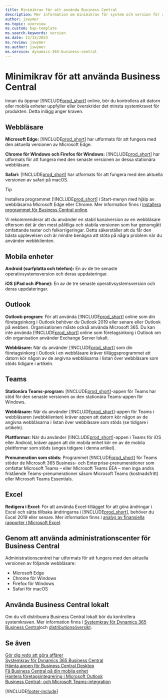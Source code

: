```yaml
---
title: Minimikrav för att använda Business Central
description: Mer information om minimikrav för system och version för att använda Business Central online som anges nedan.
author: jswymer
ms.topic: overview
ms.custom: bap-template
ms.search.keywords: version
ms.date: 12/13/2023
ms.review: jswymer
ms.author: jswymer
ms.service: dynamics-365-business-central
---
```

# Minimikrav för att använda Business Central

Innan du öppnar [!INCLUDE[prod_short](includes/prod_short.md)] online, bör du kontrollera att datorn eller mobila enheter uppfyller eller överskrider det minsta systemkravet för produkten. Detta inlägg anger kraven.  

## Webbläsare

**Microsoft Edge:** [!INCLUDE[prod_short](includes/prod_short.md)] har utformats för att fungera med den aktuella versionen av Microsoft Edge.
  
**Chrome för Windows och Firefox för Windows:** [!INCLUDE[prod_short](includes/prod_short.md)] har utformats för att fungera med den senaste versionen av dessa stationära webbläsare.
 
**Safari:** [!INCLUDE[prod_short](includes/prod_short.md)] har utformats för att fungera med den aktuella versionen av safari på macOS.  

> [!TIP]
> Installera programmet [!INCLUDE[prod_short](includes/prod_short.md)] i Start-menyn med hjälp av webbläsarna Microsoft Edge eller Chrome. Mer information finns i [Installera programmet för Business Central online](/dynamics365/business-central/install-desktop-app#install-the-app-for-business-central-online).

Vi rekommenderar att du använder en stabil kanalversion av en webbläsare eftersom det är den mest pålitliga och stabila versionen som har genomgått omfattande tester och felkorrigeringar. Detta säkerställer att du får den bästa upplevelsen och är mindre benägna att stöta på några problem när du använder webbklienten.

## Mobila enheter

**Android (surfplatta och telefon):** En av de tre senaste operativsystemsversion och deras uppdateringar.

**iOS (iPad och iPhone):** En av de tre senaste operativsystemsversion och deras uppdateringar.

## Outlook

**Outlook-program:** För att använda [!INCLUDE[prod_short](includes/prod_short.md)] online som din företagsinkorg i Outlook behöver du Outlook 2019 eller senare eller Outlook på webben. Organisationen måste också använda Microsoft 365. Du kan inte använda [!INCLUDE[prod_short](includes/prod_short.md)] online som företagsinkorg i Outlook om din organisation använder Exchange Server lokalt. 

**Webbläsare:** När du använder [!INCLUDE[prod_short](includes/prod_short.md)] som din företagsinkorg i Outlook i en webbläsare kräver tilläggsprogrammet att datorn kör någon av de angivna webbläsarna i listan över webbläsare som stöds tidigare i artikeln. 

## Teams

**Stationära Teams-program:** [!INCLUDE[prod_short](includes/prod_short.md)]-appen för Teams har stöd för den senaste versionen av den stationära Teams-appen för Windows. 

**Webbläsare:** När du använder [!INCLUDE[prod_short](includes/prod_short.md)]-appen för Teams i webbläsaren (webbklienten) kräver appen att datorn kör någon av de angivna webbläsarna i listan över webbläsare som stöds (se tidigare i artikeln). 

**Plattformar:** När du använder [!INCLUDE[prod_short](includes/prod_short.md)]-appen i Teams för iOS eller Android, kräver appen att din mobila enhet kör en av de mobila plattformar som stöds (anges tidigare i denna artikel).

**Prenumeration som stöds:** Programmet [!INCLUDE[prod_short](includes/prod_short.md)] för Teams stöder de Microsoft 365 Business- och Enterprise-prenumerationer som omfattar Microsoft Teams – eller Microsoft Teams EEA – men inga andra fristående Teams-prenumerationer såsom Microsoft Teams (kostnadsfritt) eller Microsoft Teams Essentials.

## Excel

**Redigera i Excel:** För att använda Excel-tillägget för att göra ändringar i Excel och sätta tillbaka ändringarna i [!INCLUDE[prod_short](includes/prod_short.md)], behöver du Excel 2019 eller senare. Mer information finns i [analys av finansiella rapporter i Microsoft Excel](finance-analyze-excel.md).  

## <a name="TAC"></a> Genom att använda administrationscenter för Business Central

Administrationscentret har utformats för att fungera med den aktuella versionen av följande webbläsare:

- Microsoft Edge
- Chrome för Windows
- Firefox för Windows
- Safari för macOS

## Använda Business Central lokalt

Om du vill distribuera Business Central lokalt bör du kontrollera systemkraven. Mer information finns i [Systemkrav för Dynamics 365 Business Central](/dynamics365/business-central/dev-itpro/deployment/system-requirements-business-central-v23)och [distributionsöversikt](/dynamics365/business-central/dev-itpro/deployment/deployment).  

## Se även

[Gör dig redo att göra affärer](ui-get-ready-business.md)  
[Systemkrav för Dynamics 365 Business Central](/dynamics365/business-central/dev-itpro/deployment/system-requirements-business-central-v23)  
[Hämta appen för Business Central Desktop](install-desktop-app.md)  
[Få Business Central på din mobila enhet](install-mobile-app.md)  
[Hantera företagsintegrering i Microsoft Outlook](admin-outlook.md)  
[Business Central- och Microsoft Teams-integration](across-teams-overview.md)  

[!INCLUDE[footer-include](includes/footer-banner.md)]
